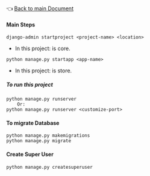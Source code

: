 👈 [Back to main Document](../index.md)

#### Main Steps
`django-admin startproject <project-name> <location>`
- In this project: <project-name> is core.

`python manage.py startapp <app-name>`
- In this project: <app-name> is store.

##### To run this project
```
python manage.py runserver
    Or:
python manage.py runserver <customize-port>
```
#### To migrate Database
```
python manage.py makemigrations
python manage.py migrate
```

#### Create Super User
`python manage.py createsuperuser`